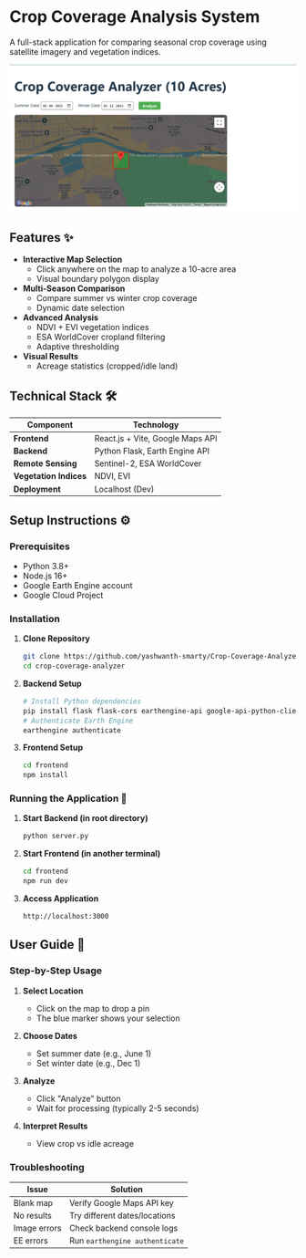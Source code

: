 # Crop Coverage Analysis System

A full-stack application for comparing seasonal crop coverage using satellite imagery and vegetation indices.

![App Screenshot](/TriCAD-Assignment-SS.png)

## Features ✨

- **Interactive Map Selection**
  - Click anywhere on the map to analyze a 10-acre area
  - Visual boundary polygon display
- **Multi-Season Comparison**
  - Compare summer vs winter crop coverage
  - Dynamic date selection
- **Advanced Analysis**
  - NDVI + EVI vegetation indices
  - ESA WorldCover cropland filtering
  - Adaptive thresholding
- **Visual Results**
  - Acreage statistics (cropped/idle land)

## Technical Stack 🛠️

| Component | Technology |
|-----------|------------|
| **Frontend** | React.js + Vite, Google Maps API |
| **Backend** | Python Flask, Earth Engine API |
| **Remote Sensing** | Sentinel-2, ESA WorldCover |
| **Vegetation Indices** | NDVI, EVI |
| **Deployment** | Localhost (Dev) |

## Setup Instructions ⚙️

### Prerequisites
- Python 3.8+
- Node.js 16+
- Google Earth Engine account
- Google Cloud Project

### Installation

1. **Clone Repository**
   ```bash
   git clone https://github.com/yashwanth-smarty/Crop-Coverage-Analyzer.git
   cd crop-coverage-analyzer
   ```
2. **Backend Setup**
    ```bash
    # Install Python dependencies
    pip install flask flask-cors earthengine-api google-api-python-client requests
    # Authenticate Earth Engine
    earthengine authenticate
    ```
3. **Frontend Setup**
    ```bash
    cd frontend
    npm install
    ```
### Running the Application 🚀
1. **Start Backend (in root directory)**
    ```bash
    python server.py
    ```
2. **Start Frontend (in another terminal)**
    ```bash
    cd frontend
    npm run dev
    ```
3. **Access Application**
    ```bash
    http://localhost:3000
    ```
## User Guide 📖

### Step-by-Step Usage

1. **Select Location**
   - Click on the map to drop a pin
   - The blue marker shows your selection

2. **Choose Dates**
   - Set summer date (e.g., June 1)
   - Set winter date (e.g., Dec 1)

3. **Analyze**
   - Click "Analyze" button
   - Wait for processing (typically 2-5 seconds)

4. **Interpret Results**
   - View crop vs idle acreage

### Troubleshooting

|     Issue     |            Solution            |
|---------------|--------------------------------|
| Blank map     | Verify Google Maps API key     |
| No results    | Try different dates/locations  |
| Image errors  | Check backend console logs     |
| EE errors     | Run `earthengine authenticate` |

